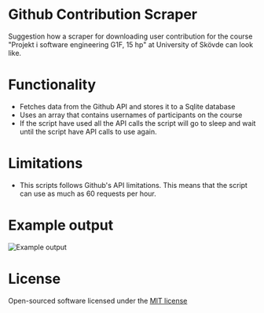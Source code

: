 # Github Contribution Scraper 
Suggestion how a scraper for downloading user contribution for the course "Projekt i software engineering G1F, 15 hp" at University of Skövde can look like. 

# Functionality 
+ Fetches data from the Github API and stores it to a Sqlite database 
+ Uses an array that contains usernames of participants on the course 
+ If the script have used all the API calls the script will go to sleep and wait until the script have API calls to use again.

# Limitations
+ This scripts follows Github's API limitations. This means that the script can use as much as 60 requests per hour.
# Example output
![Example output](http://andreasbylund.se/img/output_example.png)

# License
Open-sourced software licensed under the [MIT license](http://opensource.org/licenses/MIT)
